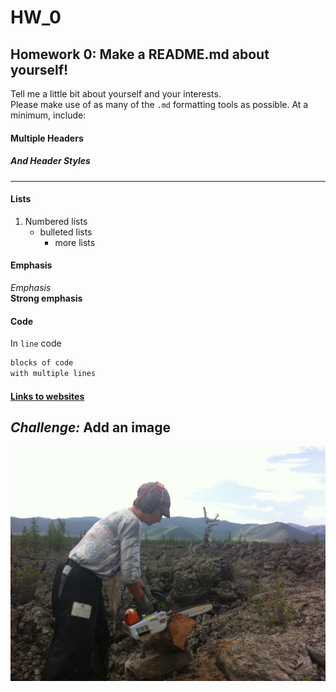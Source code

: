 # HW_0
## Homework 0: Make a README.md about yourself!
Tell me a little bit about yourself and your interests.  
Please make use of as many of the `.md` formatting tools as possible.  At a minimum, include:

#### Multiple Headers
##### And Header Styles
----------------------  

#### Lists  
   1) Numbered lists
      * bulleted lists
          + more lists  

#### Emphasis
_Emphasis_  
__Strong emphasis__   

#### Code 
In `line` code  

```bash
blocks of code  
with multiple lines  
```
#### [Links to websites](https://github.com)

_Challenge:_ Add an image
---------------------------
![Amy with saw](amy_sawII.JPG)
